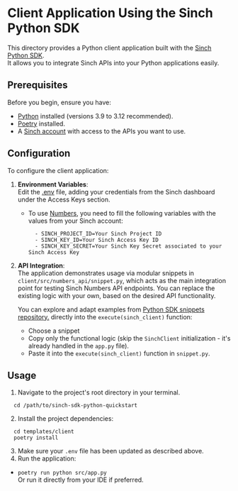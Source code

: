 # Client Application Using the Sinch Python SDK

This directory provides a Python client application built with the
[Sinch Python SDK](https://github.com/sinch/sinch-sdk-python).  
It allows you to integrate Sinch APIs into  your Python applications easily.

## Prerequisites

Before you begin, ensure you have:
 - [Python](https://www.python.org/) installed (versions 3.9 to 3.12 recommended).
 - [Poetry](https://python-poetry.org/) installed.
 - A [Sinch account](https://dashboard.sinch.com/) with access to the APIs you want to use.

## Configuration

To configure the client application:

1. **Environment Variables**:  
   Edit the [.env](.env) file, adding your credentials from the Sinch dashboard under the Access Keys section.
   - To use [Numbers](https://developers.sinch.com/docs/numbers/), you need to fill the following variables with the values from your Sinch account:
     ```
       - SINCH_PROJECT_ID=Your Sinch Project ID
       - SINCH_KEY_ID=Your Sinch Access Key ID
       - SINCH_KEY_SECRET=Your Sinch Key Secret associated to your Sinch Access Key
     ```
2. **API Integration**:  
   The application demonstrates usage via modular snippets in `client/src/numbers_api/snippet.py`, which acts as the 
   main integration point for testing Sinch Numbers API endpoints. You can replace the existing logic with your own, based on
   the desired API functionality.

   You can explore and adapt examples from [Python SDK snippets repository.](https://github.com/sinch/sinch-sdk-python-snippets) directly into the `execute(sinch_client)` function:
    - Choose a snippet
    - Copy only the functional logic (skip the `SinchClient` initialization -
    it's already handled in the `app.py` file).
    - Paste it into the `execute(sinch_client)` function in `snippet.py`.


## Usage

1. Navigate to the project's root directory in your terminal.
 ```
   cd /path/to/sinch-sdk-python-quickstart
 ```
2. Install the project dependencies:
 ```
   cd templates/client
   poetry install
 ```
3. Make sure your `.env` file has been updated as described above.
4. Run the application:
  - `poetry run python src/app.py`  
  Or run it directly from your IDE if preferred.

